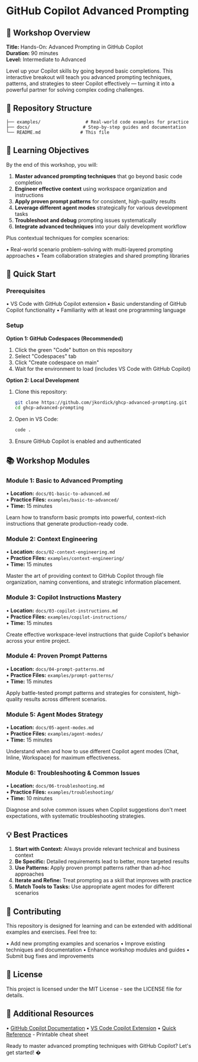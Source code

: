 # GitHub Copilot Advanced Prompting

## 🎯 Workshop Overview

**Title:** Hands-On: Advanced Prompting in GitHub Copilot  
**Duration:** 90 minutes  
**Level:** Intermediate to Advanced

Level up your Copilot skills by going beyond basic completions. This interactive breakout will teach you advanced prompting techniques, patterns, and strategies to steer Copilot effectively — turning it into a powerful partner for solving complex coding challenges.

## 🎁 Repository Structure

```
├── examples/                 # Real-world code examples for practice
├── docs/                    # Step-by-step guides and documentation
└── README.md               # This file
```

## 🎯 Learning Objectives

By the end of this workshop, you will:

1. **Master advanced prompting techniques** that go beyond basic code completion
2. **Engineer effective context** using workspace organization and instructions
3. **Apply proven prompt patterns** for consistent, high-quality results
4. **Leverage different agent modes** strategically for various development tasks
5. **Troubleshoot and debug** prompting issues systematically
6. **Integrate advanced techniques** into your daily development workflow

Plus contextual techniques for complex scenarios:

• Real-world scenario problem-solving with multi-layered prompting approaches
• Team collaboration strategies and shared prompting libraries

## 🚀 Quick Start

### Prerequisites
• VS Code with GitHub Copilot extension
• Basic understanding of GitHub Copilot functionality
• Familiarity with at least one programming language

### Setup

**Option 1: GitHub Codespaces (Recommended)**

1. Click the green "Code" button on this repository
2. Select "Codespaces" tab
3. Click "Create codespace on main"
4. Wait for the environment to load (includes VS Code with GitHub Copilot)

**Option 2: Local Development**

1. Clone this repository:
   ```bash
   git clone https://github.com/jkordick/ghcp-advanced-prompting.git
   cd ghcp-advanced-prompting
   ```

2. Open in VS Code:
   ```bash
   code .
   ```

3. Ensure GitHub Copilot is enabled and authenticated

## 📚 Workshop Modules

### Module 1: Basic to Advanced Prompting
• **Location:** `docs/01-basic-to-advanced.md`  
• **Practice Files:** `examples/basic-to-advanced/`  
• **Time:** 15 minutes

Learn how to transform basic prompts into powerful, context-rich instructions that generate production-ready code.

### Module 2: Context Engineering
• **Location:** `docs/02-context-engineering.md`  
• **Practice Files:** `examples/context-engineering/`  
• **Time:** 15 minutes

Master the art of providing context to GitHub Copilot through file organization, naming conventions, and strategic information placement.

### Module 3: Copilot Instructions Mastery
• **Location:** `docs/03-copilot-instructions.md`  
• **Practice Files:** `examples/copilot-instructions/`  
• **Time:** 15 minutes

Create effective workspace-level instructions that guide Copilot's behavior across your entire project.

### Module 4: Proven Prompt Patterns
• **Location:** `docs/04-prompt-patterns.md`  
• **Practice Files:** `examples/prompt-patterns/`  
• **Time:** 15 minutes

Apply battle-tested prompt patterns and strategies for consistent, high-quality results across different scenarios.

### Module 5: Agent Modes Strategy
• **Location:** `docs/05-agent-modes.md`  
• **Practice Files:** `examples/agent-modes/`  
• **Time:** 15 minutes

Understand when and how to use different Copilot agent modes (Chat, Inline, Workspace) for maximum effectiveness.

### Module 6: Troubleshooting & Common Issues
• **Location:** `docs/06-troubleshooting.md`  
• **Practice Files:** `examples/troubleshooting/`  
• **Time:** 10 minutes

Diagnose and solve common issues when Copilot suggestions don't meet expectations, with systematic troubleshooting strategies.



## 💡 Best Practices

1. **Start with Context:** Always provide relevant technical and business context
2. **Be Specific:** Detailed requirements lead to better, more targeted results
3. **Use Patterns:** Apply proven prompt patterns rather than ad-hoc approaches
4. **Iterate and Refine:** Treat prompting as a skill that improves with practice
5. **Match Tools to Tasks:** Use appropriate agent modes for different scenarios

## 🤝 Contributing

This repository is designed for learning and can be extended with additional examples and exercises. Feel free to:

• Add new prompting examples and scenarios
• Improve existing techniques and documentation
• Enhance workshop modules and guides
• Submit bug fixes and improvements

## 📝 License

This project is licensed under the MIT License - see the LICENSE file for details.

## 🔗 Additional Resources

• [GitHub Copilot Documentation](https://docs.github.com/en/copilot)
• [VS Code Copilot Extension](https://marketplace.visualstudio.com/items?itemName=GitHub.copilot)
• [Quick Reference](./QUICK_REFERENCE.md) - Printable cheat sheet

Ready to master advanced prompting techniques with GitHub Copilot? Let's get started! �
